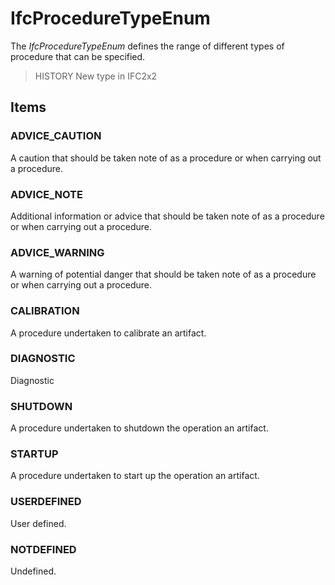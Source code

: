 # IfcProcedureTypeEnum

The _IfcProcedureTypeEnum_ defines the range of different types of procedure that can be specified.

> HISTORY  New type in IFC2x2

## Items

### ADVICE_CAUTION
A caution that should be taken note of as a procedure or when carrying out a procedure.

### ADVICE_NOTE
Additional information or advice that should be taken note of as a procedure or when carrying out a procedure.

### ADVICE_WARNING
A warning of potential danger that should be taken note of as a procedure or when carrying out a procedure.

### CALIBRATION
A procedure undertaken to calibrate an artifact.

### DIAGNOSTIC
Diagnostic

### SHUTDOWN
A procedure undertaken to shutdown the operation an artifact.

### STARTUP
A procedure undertaken to start up the operation an artifact.

### USERDEFINED
User defined.

### NOTDEFINED
Undefined.
